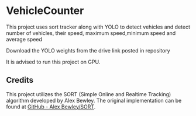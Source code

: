 # VehicleCounter
This project uses sort tracker along with YOLO to detect vehicles and detect number of vehicles, their speed, maximum speed,minimum speed and average speed

Download the YOLO weights from the drive link posted in repository

It is advised to run this project on GPU.

## Credits

This project utilizes the SORT (Simple Online and Realtime Tracking) algorithm developed by Alex Bewley. The original implementation can be found at [GitHub - Alex Bewley/SORT](https://github.com/abewley/sort).
